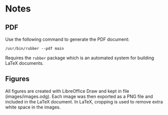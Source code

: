 # Notes

## PDF

Use the following command to generate the PDF document:

    /usr/bin/rubber --pdf main

Requires the `rubber` package which is an automated system for building LaTeX documents.

## Figures

All figures are created with LibreOffice Draw and kept in file (images/images.odg). Each image was
then exported as a PNG file and included in the LaTeX document. In LaTeX, cropping is used to remove
extra white space in the images.
